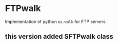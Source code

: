 # FTPwalk
Implementation of python `os.walk` for FTP servers.

## this version added SFTPwalk class

